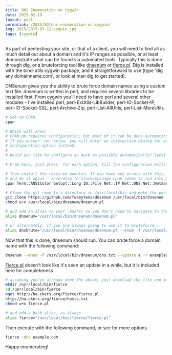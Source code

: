 ```yaml
---
title: DNS Enumeration on Cygwin
date: 2015-02-19
layout: post
permalink: /2015/02/dns-enumeration-on-cygwin/
img: 2015/2015-07-12-cygwin.jpg
tags: [cygwin]
---
```

As part of pentesting your site, or that of a client, you will need to find all as much detail out about a domain and it's IP ranges as possible, or at least demonstrate what can be found via automated tools. Typically this is done through dig, or a bruteforcing tool like [dnsenum](https://code.google.com/p/dnsenum/) or [fierce.pl](http://ha.ckers.org/fierce/). Dig is installed with the bind-utils cygwin package, and it straightforward to use (type 'dig any domainname.com', or look at man dig to get started).

DNSenum gives you the ability to brute force domain names using a custom text file. dnsenum is written in perl, and requires several libraries to be installed first. From cygwin you'll need to have perl and several other modules - I've installed perl, perl-ExUtils-LibBuilder, perl-IO-Socket-IP, perl-IO-Socket-SSL, perl-Archive-Zip, perl-List-AllUtils, perl-List-MoreUtils.

``` sh
# Set up CPAN
cpan

# Which will show:
# CPAN.pm requires configuration, but most of it can be done automatically.
# If you answer 'no' below, you will enter an interactive dialog for each
# configuration option instead.
#
# Would you like to configure as much as possible automatically? [yes]

# From here, just press  for each option, till the configuration exits.

# Then install the required modules. If you have any errors with this, reboot 
# and do it again - according to stackexchange cpan seems to run into memory issues.
cpan Term::ANSIColor Getopt::Long IO::File Net::IP Net::DNS Net::Netmask Net::Whois::IP HTML::Parser WWW::Mechanize XML::Writer String::Random

# Clone the git repo to a directory in /usr/local/bin and make the perl script executable
git clone https://github.com/fwaeytens/dnsenum /usr/local/bin/dnsenum
chmod u+x /usr/local/bin/dnsenum/dnsenum.pl

# and add an alias to your .bashrc so you don't need to navigate to the directory
alias dnsenum="/usr/local/bin/dnsenum/dnsenum.pl"

# or alternately, if you are always going to use it to bruteforce...
alias dnsbrute="/usr/local/bin/dnsenum/dnsenum.pl --enum -f /usr/local/bin/dnsenum/dns.txt --update a -r"
```

Now that this is done, dnsenum should run. You can brute force a domain name with the following command:

``` sh
dnsenum --enum -f /usr/local/bin/dnsenum/dns.txt --update a -r exampledomain.com
```

[Fierce.pl](http://ha.ckers.org/fierce/) doesn't look like it's seen an update in a while, but it is included here for completeness

``` sh
# assuming you've already done the above, just download the file and make it executable.
mkdir /usr/local/bin/fierce
cd /usr/local/bin/fierce
wget http://ha.ckers.org/fierce/fierce.pl
http://ha.ckers.org/fierce/hosts.txt
chmod u+x fierce.pl

# and add a bash alias, as always
alias fierce="/usr/local/bin/fierce/fierce.pl"
```

Then execute with the following command, or see for more options

``` sh
fierce -dns example.com
```

Happy enumerating!
